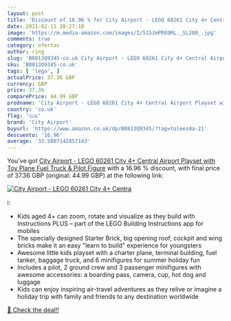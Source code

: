 ```yaml
---
layout: post
title: 'Discount of 16.96 % for City Airport - LEGO 60261 City 4+ Centra'
date: 2021-02-11 20:27:10
image: 'https://m.media-amazon.com/images/I/515JmPRE0RL._SL200_.jpg'
comments: true
category: ofertas
author: ring
slug: 'B0813Q9345-co.uk City Airport - LEGO 60261 City 4+ Central Airport...'
sku: 'B0813Q9345-co.uk'
tags: [ 'lego', ]
actualPrice: 37.36 GBP
currency: GBP
price: 37.36
comparePrice: 44.99 GBP
prodname: 'City Airport - LEGO 60261 City 4+ Central Airport Playset with Toy Plane  Fuel Truck & Pilot Figure'
country: 'co.uk'
flag: '🇬🇧'
brand: 'City Airport'
buyurl: 'https://www.amazon.co.uk/dp/B0813Q9345/?tag=tolees0a-21'
descuento: '16.96'
average: '33.5807142857143'
---
```


You've got [City Airport - LEGO 60261 City 4+ Central Airport Playset with Toy Plane  Fuel Truck & Pilot Figure](https://www.amazon.co.uk/dp/B0813Q9345/?tag=tolees0a-21) with a  16.96 % discount, with final price of 37.36 GBP (original: 44.99 GBP) at the following link:

[![City Airport - LEGO 60261 City 4+ Centra](https://m.media-amazon.com/images/I/515JmPRE0RL._SL200_.jpg)](https://www.amazon.co.uk/dp/B0813Q9345/?tag=tolees0a-21)

ℹ️:

- Kids aged 4+ can zoom, rotate and visualize as they build with Instructions PLUS – part of the LEGO Building Instructions app for mobiles
- The specially designed Starter Brick, big opening roof, cockpit and wing bricks make it an easy "learn to build" experience for youngsters
- Awesome little kids playset with a charter plane, terminal building, fuel tanker, baggage truck, and 6 minifigures for summer holiday fun
- Includes a pilot, 2 ground crew and 3 passenger minifigures with awesome accessories: a boarding pass, camera, cup, hot dog and luggage
- Kids can enjoy inspiring air-travel adventures as they relive or imagine a holiday trip with family and friends to any destination worldwide

[🛒 Check the deal!!](https://www.amazon.co.uk/dp/B0813Q9345/?tag=tolees0a-21)
